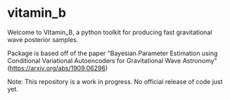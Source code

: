 # vitamin_b
Welcome to VItamin_B, a python toolkit for producing fast gravitational wave posterior samples.

Package is based off of the paper "Bayesian Parameter Estimation using Conditional Variational 
Autoencoders for Gravitational Wave Astronomy" (https://arxiv.org/abs/1909.06296)

Note: This repository is a work in progress. No official release of code just yet.
